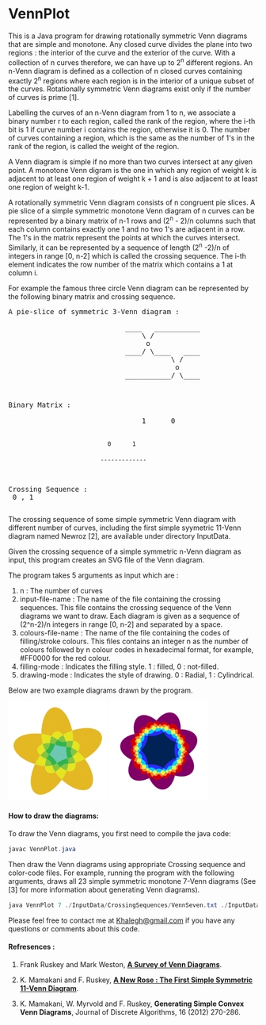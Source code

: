 VennPlot
========

This is a Java program for drawing rotationally symmetric Venn diagrams that are simple and monotone. 
Any closed curve divides the plane into two regions : the interior of the curve and the exterior of the curve. 
With a collection of n curves therefore, we can have up to 2<sup>n</sup> different regions. 
An n-Venn diagram is defined as a collection of n closed curves containing exactly 2<sup>n</sup> regions where each region is 
in the interior of a unique subset of the curves. Rotationally symmetric Venn diagrams exist only if the number of curves is prime [1].

Labelling the curves of an n-Venn diagram from 1 to n, we associate a binary number r to each region, called the rank of the region, 
where the i-th bit is 1 if curve number i contains the region, otherwise it is 0. The number of curves containing a region, 
which is the same as the number of 1's in the rank of the region, is called the weight of the region.

A Venn diagram is simple if no more than two curves intersect at any given point. A monotone Venn digram is the one in 
which any region of weight k is adjacent to at least one region of weight k + 1 and is also adjacent to at least one 
region of weight k-1.

A rotationally symmetric Venn diagram consists of n congruent pie slices. A pie slice of a simple symmetric monotone Venn 
diagram of n curves can be represented by a binary matrix of n-1 rows and (2<sup>n</sup> - 2)/n columns such that each 
column contains exactly one 1 and no two 1's are adjacent in a row. The 1's in the matrix represent the points at which 
the curves intersect. Similarly, it can be represented by a sequence of length (2<sup>n</sup> -2)/n of integers in 
range [0, n-2] which is called the crossing sequence. The i-th element indicates the row number of the matrix which 
contains a 1 at column i. 

For example the famous three circle Venn diagram can be represented by the following binary matrix and crossing sequence.

<p><blockcode><pre>
A pie-slice of symmetric 3-Venn diagram :<br> 
                            ____   ___________
                                \ /
                                 o
                            ____/ \____   ____
                                       \ /
                                        o
                            ___________/ \____
   
</pre></blockcode></p>
<p><blockcode><pre>
Binary Matrix :<br>
                                1      0          
                                        
                                0      1
                                        
                              -------------
                                 
Crossing Sequence :<br>
                                0   ,   1
</pre></blockcode></p>

The crossing sequence of some simple symmetric Venn diagram with different number of curves, including the first
simple syymetric 11-Venn diagram named Newroz [2], are available under directory InputData. 

Given the crossing sequence of a simple symmetric n-Venn diagram as input, this program creates an SVG file of the Venn diagram.

The program takes 5 arguments as input which are :

1. n : The number of curves
2. input-file-name : The name of the file containing the crossing sequences.
This file contains the crossing sequence of the Venn diagrams we want to draw.
Each diagram is given as a sequence of (2^n-2)/n integers in range [0, n-2] and separated by a space.
3. colours-file-name : The name of the file containing the codes of filling/stroke colours.
This files contains an integer n as the number of colours followed by n colour codes in hexadecimal format, for example, #FF0000 for the red colour.
4. filling-mode : Indicates the filling style. 1 : filled, 0 : not-filled.
5. drawing-mode : Indicates the style of drawing. 0 : Radial, 1 : Cylindrical.


Below are two example diagrams drawn by the program.

<img src="Diagrams/VD_ 5_Filled_01.png" width="200" height="200">
<img src="Diagrams/VD_ 7_Filled_19.png" width="200" height="200">

#### How to draw the diagrams:
To draw the Venn diagrams, you first need to compile the java code:

```java
javac VennPlot.java
```

Then draw the Venn diagrams using appropriate Crossing sequence and color-code files.
For example, running the program with the following arguments, draws all 23 simple symmetric monotone 7-Venn diagrams 
(See [3] for more information about generating Venn diagrams).

```java
java VennPlot 7 ./InputData/CrossingSequences/VennSeven.txt ./InputData/ColorCodes/SevenColors.txt 1 0
```

Please feel free to contact me at Khalegh@gmail.com if you have any questions or comments about this code.

#### Refresences :

1. Frank Ruskey and Mark Weston, [**A Survey of Venn Diagrams**](http://theory.cs.uvic.ca/~cos/venn/VennEJC.html).

2. K. Mamakani and F. Ruskey, [**A New Rose : The First Simple Symmetric 11-Venn Diagram**](http://arxiv.org/abs/1207.6452).

3. K. Mamakani, W. Myrvold and F. Ruskey, **Generating Simple Convex Venn Diagrams**, Journal of Discrete Algorithms, 16 (2012) 270-286.


